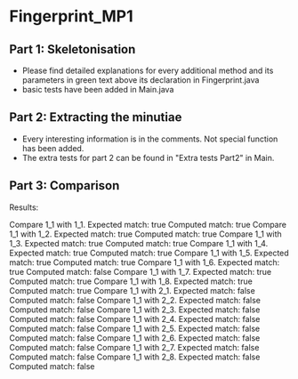 # Fingerprint_MP1

## Part 1: Skeletonisation
- Please find detailed explanations for every additional method and its parameters in green text above its declaration in Fingerprint.java 
- basic tests have been added in Main.java

## Part 2: Extracting the minutiae

- Every interesting information is in the comments. Not special function has been added.
- The extra tests for part 2 can be found in "Extra tests Part2" in Main.

## Part 3: Comparison

Results:

Compare 1_1 with 1_1. Expected match: true Computed match: true
Compare 1_1 with 1_2. Expected match: true Computed match: true
Compare 1_1 with 1_3. Expected match: true Computed match: true
Compare 1_1 with 1_4. Expected match: true Computed match: true
Compare 1_1 with 1_5. Expected match: true Computed match: true
Compare 1_1 with 1_6. Expected match: true Computed match: false
Compare 1_1 with 1_7. Expected match: true Computed match: true
Compare 1_1 with 1_8. Expected match: true Computed match: true
Compare 1_1 with 2_1. Expected match: false Computed match: false
Compare 1_1 with 2_2. Expected match: false Computed match: false
Compare 1_1 with 2_3. Expected match: false Computed match: false
Compare 1_1 with 2_4. Expected match: false Computed match: false
Compare 1_1 with 2_5. Expected match: false Computed match: false
Compare 1_1 with 2_6. Expected match: false Computed match: false
Compare 1_1 with 2_7. Expected match: false Computed match: false
Compare 1_1 with 2_8. Expected match: false Computed match: false
